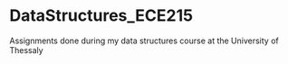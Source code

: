 # DataStructures_ECE215
Assignments done during my data structures course at the University of Thessaly
